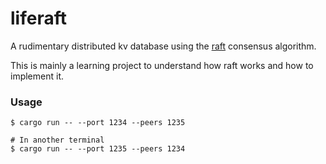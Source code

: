 # liferaft

A rudimentary distributed kv database using the [raft](https://raft.github.io/) consensus algorithm.

This is mainly a learning project to understand how raft works and how to implement it.

### Usage

```console
$ cargo run -- --port 1234 --peers 1235

# In another terminal
$ cargo run -- --port 1235 --peers 1234
```
